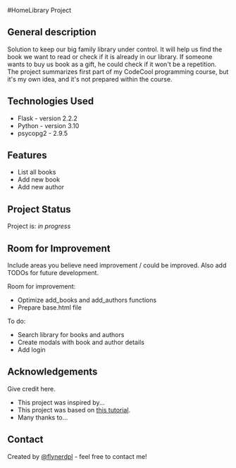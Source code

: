#HomeLibrary Project

## General description
Solution to keep our big family library under control. 
It will help us find the book we want to read or check if it is
already in our library. If someone wants to buy us book as a gift, 
he could check if it won't be a repetition.
The project summarizes first part of my CodeCool programming course, but it's 
my own idea, and it's not prepared within the course.

## Technologies Used
- Flask - version 2.2.2
- Python - version 3.10
- psycopg2 - 2.9.5

## Features
- List all books
- Add new book
- Add new author

## Project Status
Project is: _in progress_ 

## Room for Improvement
Include areas you believe need improvement / could be improved. Also add TODOs for future development.

Room for improvement:
- Optimize add_books and add_authors functions
- Prepare base.html file 


To do:
- Search library for books and authors
- Create modals with book and author details
- Add login


## Acknowledgements
Give credit here.
- This project was inspired by...
- This project was based on [this tutorial](https://www.example.com).
- Many thanks to...


## Contact
Created by [@flynerdpl](https://www.flynerd.pl/) - feel free to contact me!


<!-- Optional -->
<!-- ## License -->
<!-- This project is open source and available under the [... License](). -->

<!-- You don't have to include all sections - just the one's relevant to your project -->

